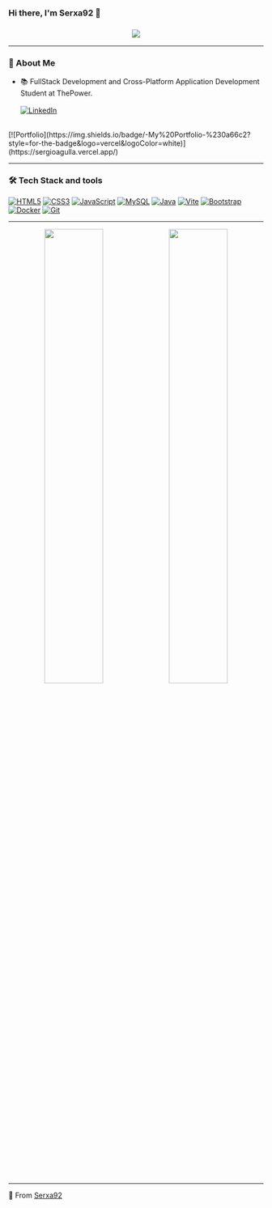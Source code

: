 ### Hi there, I'm Serxa92 👋

<!-- Typing effect -->
<h3 align="center">
  <img src="https://readme-typing-svg.herokuapp.com?font=Fira+Code&size=22&pause=1000&color=800080&center=true&vCenter=true&multiline=true&width=600&height=60&lines=Fullstack+Developer;Passionate+about+Tech;Always+Learning"
</h3>

---

### 🚀 About Me


- 📚 FullStack Development and Cross-Platform Application Development Student at ThePower.
  <br>
  <br>
[![LinkedIn](https://img.icons8.com/color/50/000000/linkedin.png)](https://www.linkedin.com/in/sergio-agulla/)
<br>
[![Portfolio](https://img.shields.io/badge/-My%20Portfolio-%230a66c2?style=for-the-badge&logo=vercel&logoColor=white)](https://sergioagulla.vercel.app/)





  
---

### 🛠️ Tech Stack and tools

[![HTML5](https://img.icons8.com/color/50/000000/html-5.png)](https://developer.mozilla.org/en-US/docs/Web/HTML)
[![CSS3](https://img.icons8.com/color/50/000000/css3.png)](https://developer.mozilla.org/en-US/docs/Web/CSS)
[![JavaScript](https://img.icons8.com/color/50/000000/javascript.png)](https://developer.mozilla.org/en-US/docs/Web/JavaScript)
[![MySQL](https://img.icons8.com/color/50/000000/mysql-logo.png)](https://www.mysql.com/)
[![Java](https://img.icons8.com/color/50/000000/java-coffee-cup-logo.png)](https://www.java.com/)
[![Vite](https://img.icons8.com/color/50/000000/vite.png)](https://vitejs.dev/)
[![Bootstrap](https://img.icons8.com/color/50/000000/bootstrap.png)](https://getbootstrap.com/)
[![Docker](https://img.icons8.com/color/50/000000/docker.png)](https://www.docker.com/)
[![Git](https://img.icons8.com/color/50/000000/git.png)](https://git-scm.com/)



---

<p align="center">
  <img width="48%" src="https://github-readme-stats.vercel.app/api?username=serxa92&show_icons=true&theme=radical" />
  <img width="48%" src="https://github-readme-streak-stats.herokuapp.com/?user=serxa92&theme=radical" />
</p>

---




🌱 From [Serxa92](https://github.com/serxa92)


